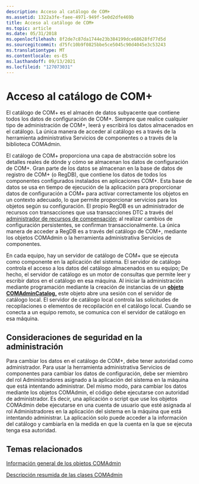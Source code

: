 ```yaml
---
description: Acceso al catálogo de COM+
ms.assetid: 1322a3fe-faee-4971-949f-5e0d2dfe469b
title: Acceso al catálogo de COM+
ms.topic: article
ms.date: 05/31/2018
ms.openlocfilehash: 8f2de7c87da1744e23b384199dce68628fd77d5d
ms.sourcegitcommit: d75fc10b9f0825bbe5ce5045c90d4045e3c53243
ms.translationtype: MT
ms.contentlocale: es-ES
ms.lasthandoff: 09/13/2021
ms.locfileid: "127073031"
---
```

# <a name="accessing-the-com-catalog"></a>Acceso al catálogo de COM+

El catálogo de COM+ es el almacén de datos subyacente que contiene todos los datos de configuración de COM+. Siempre que realice cualquier tipo de administración de COM+, leerá y escribirá los datos almacenados en el catálogo. La única manera de acceder al catálogo es a través de la herramienta administrativa Servicios de componentes o a través de la biblioteca COMAdmin.

El catálogo de COM+ proporciona una capa de abstracción sobre los detalles reales de dónde y cómo se almacenan los datos de configuración de COM+. Gran parte de los datos se almacenan en la base de datos de registro de COM+ (o RegDB), que contiene los datos de todos los componentes configurados instalados en aplicaciones COM+. Esta base de datos se usa en tiempo de ejecución de la aplicación para proporcionar datos de configuración a COM+ para activar correctamente los objetos en un contexto adecuado, lo que permite proporcionar servicios para los objetos según su configuración. El propio RegDB es un administrador de recursos con transacciones que usa transacciones DTC a través del [administrador de recursos de compensación](com--compensating-resource-manager.md); al realizar cambios de configuración persistentes, se confirman transaccionalmente. La única manera de acceder a RegDB es a través del catálogo de COM+, mediante los objetos COMAdmin o la herramienta administrativa Servicios de componentes.

En cada equipo, hay un servidor de catálogo de COM+ que se ejecuta como componente en la aplicación del sistema. El servidor de catálogo controla el acceso a los datos del catálogo almacenados en su equipo; De hecho, el servidor de catálogo es un motor de consultas que permite leer y escribir datos en el catálogo en esa máquina. Al iniciar la administración mediante programación mediante la creación de instancias de un [**objeto COMAdminCatalog,**](comadmincatalog.md) este objeto abre una sesión con el servidor de catálogo local. El servidor de catálogo local controla las solicitudes de recopilaciones o elementos de recopilación en el catálogo local. Cuando se conecta a un equipo remoto, se comunica con el servidor de catálogo en esa máquina.

## <a name="security-considerations-in-administration"></a>Consideraciones de seguridad en la administración

Para cambiar los datos en el catálogo de COM+, debe tener autoridad como administrador. Para usar la herramienta administrativa Servicios de componentes para cambiar los datos de configuración, debe ser miembro del rol Administradores asignado a la aplicación del sistema en la máquina que está intentando administrar. Del mismo modo, para cambiar los datos mediante los objetos COMAdmin, el código debe ejecutarse con autoridad de administrador. Es decir, una aplicación o script que use los objetos COMAdmin debe ejecutarse en una cuenta de usuario que esté asignada al rol Administradores en la aplicación del sistema en la máquina que está intentando administrar. La aplicación solo puede acceder a la información del catálogo y cambiarla en la medida en que la cuenta en la que se ejecuta tenga esa autoridad.

## <a name="related-topics"></a>Temas relacionados

<dl> <dt>

[Información general de los objetos COMAdmin](overview-of-the-comadmin-objects.md)
</dt> <dt>

[Descripción resumida de las clases COMAdmin](summary-description-of-the-comadmin-classes.md)
</dt> </dl>

 

 



